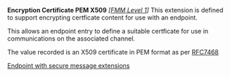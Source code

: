 **Encryption Certificate PEM X509**  *[[FMM Level 1](guidance.html)]*
This extension is defined to support encrypting certficate content for use with an endpoint.

This allows an endpoint entry to define a suitable certficate for use in communications on the associated channel.

The value recorded is an X509 certificate in PEM format as per [RFC7468](https://tools.ietf.org/html/rfc7468)

[Endpoint with secure message extensions](Endpoint-example0.html)

